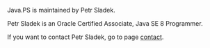 Java.PS is maintained by Petr Sladek.

Petr Sladek is an Oracle Certified Associate, Java SE 8 Programmer.

If you want to contact Petr Sladek, go to page [contact](contact).